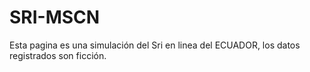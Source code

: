 # SRI-MSCN
Esta pagina es una simulación del Sri en linea del ECUADOR, los datos registrados son ficción. 
           
